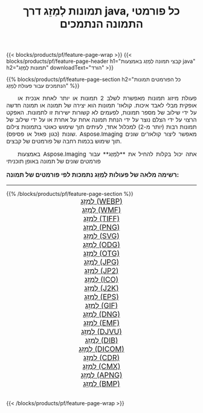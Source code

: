 ﻿---
title: תמונות לְמַזֵג דרך java, כל פורמטי התמונה הנתמכים 
weight: 3920
url: /he/java/merge/ 
lang: he
langdirlevel: 2
locales: zh-hans,ja,it,ru,de,es,fr,nl,id,lt,pl,pt,vi,tr,ko,zh-hant,ar,hi,th,sv,cs,uk,he
description: באמצעות Aspose.Imaging תוכל בקלות לְמַזֵג תמונות באמצעות java
---

{{< blocks/products/pf/feature-page-wrap >}}
{{< blocks/products/pf/feature-page-header h1="קבצי תמונה לְמַזֵג באמצעות java" h2="תמונות לְמַזֵג" downloadText="הורד" >}}


{{% blocks/products/pf/feature-page-section  h2="כל הפורמטים  תמונות הנתמכים עבור פעולת לְמַזֵג" %}}
<p align="justify" style="text-indent:2em;font-size:15px;">
פעולת מיזוג תמונות מאפשרת לשלב 2 תמונות או יותר לאחת אנכית או אופקית מבלי לאבד איכות. קולאז' תמונות הוא יצירה של תמונה או תמונה חדשה על ידי שילוב של מספר תמונות, לפעמים לא קשורות ישירות זו לתמונות. האפקט הרצוי על ידי הצלם נוצר על ידי הנחת תמונה אחת על אחרת או על ידי שילוב של תמונות רבות (יותר מ-2) למכלול אחד, לעיתים תוך שימוש כאוטי בתמונות צילום שונות (כגון פאזל או פסיפס). Aspose.Imaging מאפשר ליצור קולאז'ים שונים תוך שימוש בכמות רחבה של פורמטים של קבצים.
</p>
<p align="justify" style="text-indent:2em;font-size:15px;">
באמצעות Aspose.Imaging אתה יכול בקלות להחיל את **לְמַזֵג** עבור פורמטים שונים של תמונה באופן תוכניתי
</p>
<h3 style="margin-top:16px;">
רשימה מלאה של פעולות לְמַזֵג נתמכות לפי פורמטים של תמונה:
</h3>
<hr/>
{{% /blocks/products/pf/feature-page-section %}}
<div class="container-fluid productfamilypage bg-gray">
    <div class="convertypes bg-gray agp-content section">
        <div class="container">
		<div class="row other-converters" style="gap: 10px;font-size: 19px;text-align:center;">
		    <div class='col-md-3 other-converter remove-lp remove-rp'><a href="/imaging/he/java/merge/webp/" style="padding:15px;">לְמַזֵג (WEBP)</a></div><div class='col-md-3 other-converter remove-lp remove-rp'><a href="/imaging/he/java/merge/wmf/" style="padding:15px;">לְמַזֵג (WMF)</a></div><div class='col-md-3 other-converter remove-lp remove-rp'><a href="/imaging/he/java/merge/tiff/" style="padding:15px;">לְמַזֵג (TIFF)</a></div><div class='col-md-3 other-converter remove-lp remove-rp'><a href="/imaging/he/java/merge/png/" style="padding:15px;">לְמַזֵג (PNG)</a></div><div class='col-md-3 other-converter remove-lp remove-rp'><a href="/imaging/he/java/merge/svg/" style="padding:15px;">לְמַזֵג (SVG)</a></div><div class='col-md-3 other-converter remove-lp remove-rp'><a href="/imaging/he/java/merge/odg/" style="padding:15px;">לְמַזֵג (ODG)</a></div><div class='col-md-3 other-converter remove-lp remove-rp'><a href="/imaging/he/java/merge/otg/" style="padding:15px;">לְמַזֵג (OTG)</a></div><div class='col-md-3 other-converter remove-lp remove-rp'><a href="/imaging/he/java/merge/jpg/" style="padding:15px;">לְמַזֵג (JPG)</a></div><div class='col-md-3 other-converter remove-lp remove-rp'><a href="/imaging/he/java/merge/jp2/" style="padding:15px;">לְמַזֵג (JP2)</a></div><div class='col-md-3 other-converter remove-lp remove-rp'><a href="/imaging/he/java/merge/ico/" style="padding:15px;">לְמַזֵג (ICO)</a></div><div class='col-md-3 other-converter remove-lp remove-rp'><a href="/imaging/he/java/merge/j2k/" style="padding:15px;">לְמַזֵג (J2K)</a></div><div class='col-md-3 other-converter remove-lp remove-rp'><a href="/imaging/he/java/merge/eps/" style="padding:15px;">לְמַזֵג (EPS)</a></div><div class='col-md-3 other-converter remove-lp remove-rp'><a href="/imaging/he/java/merge/gif/" style="padding:15px;">לְמַזֵג (GIF)</a></div><div class='col-md-3 other-converter remove-lp remove-rp'><a href="/imaging/he/java/merge/dng/" style="padding:15px;">לְמַזֵג (DNG)</a></div><div class='col-md-3 other-converter remove-lp remove-rp'><a href="/imaging/he/java/merge/emf/" style="padding:15px;">לְמַזֵג (EMF)</a></div><div class='col-md-3 other-converter remove-lp remove-rp'><a href="/imaging/he/java/merge/djvu/" style="padding:15px;">לְמַזֵג (DJVU)</a></div><div class='col-md-3 other-converter remove-lp remove-rp'><a href="/imaging/he/java/merge/dib/" style="padding:15px;">לְמַזֵג (DIB)</a></div><div class='col-md-3 other-converter remove-lp remove-rp'><a href="/imaging/he/java/merge/dicom/" style="padding:15px;">לְמַזֵג (DICOM)</a></div><div class='col-md-3 other-converter remove-lp remove-rp'><a href="/imaging/he/java/merge/cdr/" style="padding:15px;">לְמַזֵג (CDR)</a></div><div class='col-md-3 other-converter remove-lp remove-rp'><a href="/imaging/he/java/merge/cmx/" style="padding:15px;">לְמַזֵג (CMX)</a></div><div class='col-md-3 other-converter remove-lp remove-rp'><a href="/imaging/he/java/merge/apng/" style="padding:15px;">לְמַזֵג (APNG)</a></div><div class='col-md-3 other-converter remove-lp remove-rp'><a href="/imaging/he/java/merge/bmp/" style="padding:15px;">לְמַזֵג (BMP)</a></div>
                </div>
        </div>
    </div>
</div>
<br/>

{{< /blocks/products/pf/feature-page-wrap >}}
